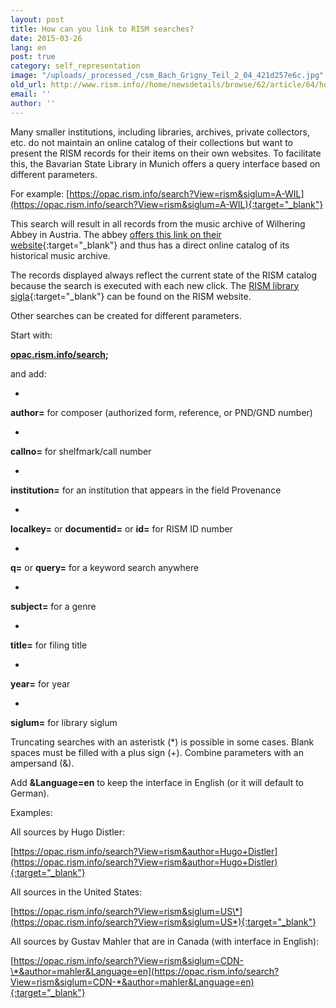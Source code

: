 ```yaml
---
layout: post
title: How can you link to RISM searches?
date: 2015-03-26
lang: en
post: true
category: self_representation
image: "/uploads/_processed_/csm_Bach_Grigny_Teil_2_04_421d257e6c.jpg"
old_url: http://www.rism.info//home/newsdetails/browse/62/article/64/how-can-you-link-to-rism-searches.html
email: ''
author: ''
---
```



Many smaller institutions, including libraries, archives, private collectors, etc. do not maintain an online catalog of their collections but want to present the RISM records for their items on their own websites. To facilitate this, the Bavarian State Library in Munich offers a query interface based on different parameters.



For example: [https://opac.rism.info/search?View=rism&siglum=A-WIL](https://opac.rism.info/search?View=rism&siglum=A-WIL){:target="_blank"}

This search will result in all records from the music archive of Wilhering Abbey in Austria. The abbey [offers this link on their website](http://stiftwilhering.at/kultur/musikarchiv/){:target="_blank"} and thus has a direct online catalog of its historical music archive.

The records displayed always reflect the current state of the RISM catalog because the search is executed with each new click. The [RISM library sigla](http://www.rism.info/en/sigla.html){:target="_blank"} can be found on the RISM website.

Other searches can be created for different parameters.

Start with:

**[opac.rism.info/search](https://opac.rism.info/search?View=rism&amp);**

and add:

-

**author=**  for composer (authorized form, reference, or PND/GND number)

-

**callno=**  for shelfmark/call number

-

**institution=**  for an institution that appears in the field Provenance

-

**localkey=**  or **documentid=**  or **id=**  for RISM ID number

-

**q=**   or **query=**  for a keyword search anywhere

-

**subject=**   for a genre

-

**title=**   for filing title

-

**year=**    for year

-

**siglum=**   for library siglum

Truncating searches with an asteristk (\*) is possible in some cases. Blank spaces must be filled with a plus sign (+). Combine parameters with an ampersand (&).

Add **&Language=en**  to keep the interface in English (or it will default to German).

Examples:

All sources by Hugo Distler:

[https://opac.rism.info/search?View=rism&author=Hugo+Distler](https://opac.rism.info/search?View=rism&author=Hugo+Distler){:target="_blank"}

All sources in the United States:

[https://opac.rism.info/search?View=rism&siglum=US\*](https://opac.rism.info/search?View=rism&siglum=US*){:target="_blank"}



All sources by Gustav Mahler that are in Canada (with interface in English):

[https://opac.rism.info/search?View=rism&siglum=CDN-\*&author=mahler&Language=en](https://opac.rism.info/search?View=rism&siglum=CDN-*&author=mahler&Language=en){:target="_blank"}





<script type="text/javascript">var switchTo5x=true;</script><script type="text/javascript" src="http://w.sharethis.com/button/buttons.js"></script><script type="text/javascript">stLight.options({publisher: "9b601438-1ce1-49d8-bfd7-9cff5df54c17", doNotHash: false, doNotCopy: false, hashAddressBar: false});</script>